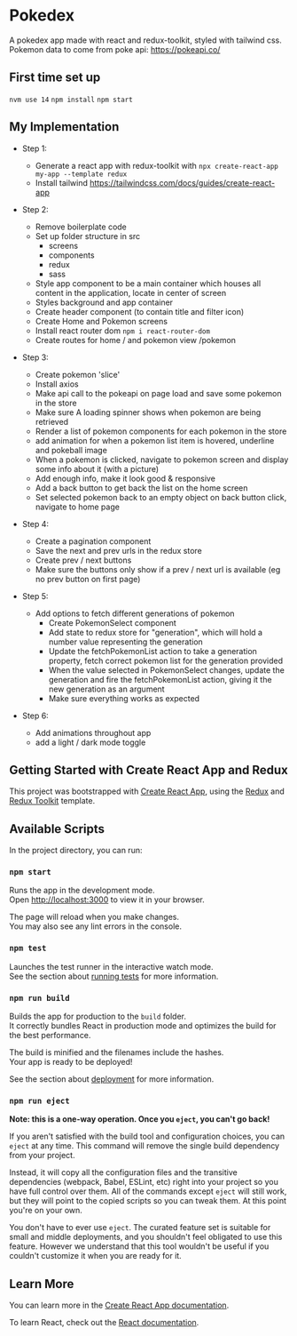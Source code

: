 # Pokedex
A pokedex app made with react and redux-toolkit, styled with tailwind css. Pokemon data to come from poke api: https://pokeapi.co/

## First time set up

`nvm use 14`
`npm install`
`npm start`

## My Implementation 

* Step 1:
	* Generate a react app with redux-toolkit with ` npx create-react-app my-app --template redux `
	* Install tailwind https://tailwindcss.com/docs/guides/create-react-app

* Step 2:
	* Remove boilerplate code
	* Set up folder structure in src
		* screens 
		* components
		* redux
		* sass
	* Style app component to be a main container which houses all content in the application, locate in center of screen
	* Styles background and app container
	* Create header component (to contain title and filter icon)
	* Create Home and Pokemon screens 
	* Install react router dom ` npm i react-router-dom `
	* Create routes for home / and pokemon view /pokemon
	

* Step 3: 
	* Create pokemon 'slice'
	* Install axios
	* Make api call to the pokeapi on page load and save some pokemon in the store
	* Make sure A loading spinner shows when pokemon are being retrieved 
	* Render a list of pokemon components for each pokemon in the store
	* add animation for when a pokemon list item is hovered, underline and pokeball image
	* When a pokemon is clicked, navigate to pokemon screen and display some info about it (with a picture)
	* Add enough info, make it look good & responsive
	* Add a back button to get back the list on the home screen
	* Set selected pokemon back to an empty object on back button click, navigate to home page

* Step 4:
	* Create a pagination component 
	* Save the next and prev urls in the redux store 
	* Create prev / next buttons
	* Make sure the buttons only show if a prev / next url is available (eg no prev button on first page)

* Step 5:
	* Add options to fetch different generations of pokemon
		* Create PokemonSelect component 
		* Add state to redux store for "generation", which will hold a number value representing the generation
		* Update the fetchPokemonList action to take a generation property, fetch correct pokemon list for the generation provided
		* When the value selected in PokemonSelect changes, update the generation and fire the fetchPokemonList action, giving it the new generation as an argument
		* Make sure everything works as expected

* Step 6:
	* Add animations throughout app
	* add a light / dark mode toggle

## Getting Started with Create React App and Redux

This project was bootstrapped with [Create React App](https://github.com/facebook/create-react-app), using the [Redux](https://redux.js.org/) and [Redux Toolkit](https://redux-toolkit.js.org/) template.

## Available Scripts

In the project directory, you can run:

### `npm start`

Runs the app in the development mode.\
Open [http://localhost:3000](http://localhost:3000) to view it in your browser.

The page will reload when you make changes.\
You may also see any lint errors in the console.

### `npm test`

Launches the test runner in the interactive watch mode.\
See the section about [running tests](https://facebook.github.io/create-react-app/docs/running-tests) for more information.

### `npm run build`

Builds the app for production to the `build` folder.\
It correctly bundles React in production mode and optimizes the build for the best performance.

The build is minified and the filenames include the hashes.\
Your app is ready to be deployed!

See the section about [deployment](https://facebook.github.io/create-react-app/docs/deployment) for more information.

### `npm run eject`

**Note: this is a one-way operation. Once you `eject`, you can't go back!**

If you aren't satisfied with the build tool and configuration choices, you can `eject` at any time. This command will remove the single build dependency from your project.

Instead, it will copy all the configuration files and the transitive dependencies (webpack, Babel, ESLint, etc) right into your project so you have full control over them. All of the commands except `eject` will still work, but they will point to the copied scripts so you can tweak them. At this point you're on your own.

You don't have to ever use `eject`. The curated feature set is suitable for small and middle deployments, and you shouldn't feel obligated to use this feature. However we understand that this tool wouldn't be useful if you couldn't customize it when you are ready for it.

## Learn More

You can learn more in the [Create React App documentation](https://facebook.github.io/create-react-app/docs/getting-started).

To learn React, check out the [React documentation](https://reactjs.org/).

